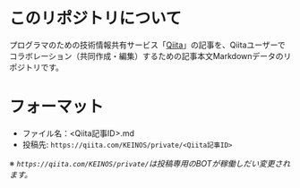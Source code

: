 # このリポジトリについて
プログラマのための技術情報共有サービス「[Qiita](https://qiita.com)」の記事を、Qiitaユーザーでコラボレーション（共同作成・編集）するための記事本文Markdownデータのリポジトリです。

# フォーマット

- ファイル名：<Qiita記事ID>.md
- 投稿先: `https://qiita.com/KEINOS/private/<Qiita記事ID>`

※ <i>`https://qiita.com/KEINOS/private/`は投稿専用のBOTが稼働しだい変更されます。
